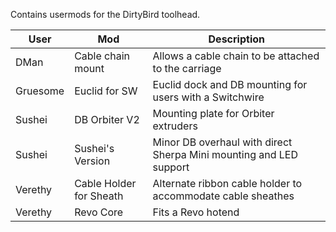 Contains usermods for the DirtyBird toolhead.

| User | Mod | Description |
| ----------- | ----------- | ---------- |
| DMan | Cable chain mount | Allows a cable chain to be attached to the carriage |
| Gruesome | Euclid for SW | Euclid dock and DB mounting for users with a Switchwire |
| Sushei | DB Orbiter V2 | Mounting plate for Orbiter extruders |
| Sushei | Sushei's Version | Minor DB overhaul with direct Sherpa Mini mounting and LED support |
| Verethy | Cable Holder for Sheath | Alternate ribbon cable holder to accommodate cable sheathes |
| Verethy | Revo Core | Fits a Revo hotend |
